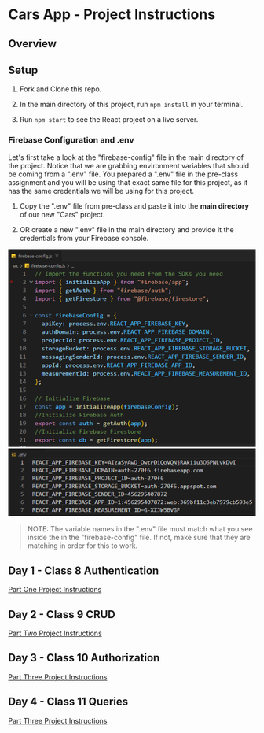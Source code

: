 
<!-- 
  IDEAS: Break down the course instructions into separate "md" files:
    1. Introduction/Project Overview and Setup/Installation
    2. Day 1 - Auth 
    3. Day 2 - Firestore
    4. Day 3 - Firestore Rules/Authorization
    5. Day 4 - ????
 -->
# Cars App - Project Instructions

## Overview

<!-- 
  TODO: Add an Overview 
  (What, Why, How? What will be the final outcome?) 
-->

## Setup

<!-- TODO: Fork and Clone Repo, npm install -->
1. Fork and Clone this repo.

2. In the main directory of this project, run `npm install` in your terminal.

3. Run `npm start` to see the React project on a live server.

### Firebase Configuration and .env

Let's first take a look at the "firebase-config" file in the main directory of the project. Notice that we are grabbing environment variables that should be coming from a ".env" file. You prepared a ".env" file in the pre-class assignment and you will be using that exact same file for this project, as it has the same credentials we will be using for this project. 

1. Copy the ".env" file from pre-class and paste it into the **main directory** of our new "Cars" project.

2. OR create a new ".env" file in the main directory and provide it the credentials from your Firebase console. 

![firebase-config](./img/firebase-config.png)
![env](./img/env.png)
>NOTE: The variable names in the ".env" file must match what you see inside the in the "firebase-config" file. If not, make sure that they are matching in order for this to work.


## Day 1 - Class 8 Authentication

[Part One Project Instructions ](./partOne.md)


## Day 2 - Class 9 CRUD 

[Part Two Project Instructions](./partTwo.md)


## Day 3 - Class 10 Authorization

[Part Three Project Instructions](./partThree.md)


## Day 4 - Class 11 Queries 

[Part Three Project Instructions](./partFour.md)
